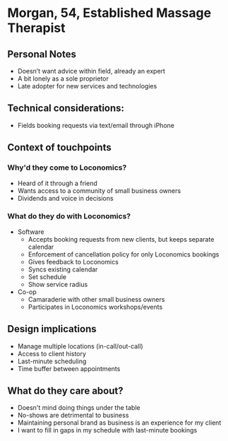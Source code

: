 # Morgan, 54, Established Massage Therapist

## Personal Notes

- Doesn’t want advice within field, already an expert
- A bit lonely as a sole proprietor
- Late adopter for new services and technologies

## Technical considerations:

- Fields booking requests via text/email through iPhone

## Context of touchpoints

### Why'd they come to Loconomics?

- Heard of it through a friend
- Wants access to a community of small business owners
- Dividends and voice in decisions

### What do they do with Loconomics?

- Software
  - Accepts booking requests from new clients, but keeps separate calendar
  - Enforcement of cancellation policy for only Loconomics bookings
  - Gives feedback to Loconomics
  - Syncs existing calendar
  - Set schedule
  - Show service radius
- Co-op
  - Camaraderie with other small business owners
  - Participates in Loconomics workshops/events

## Design implications

- Manage multiple locations (in-call/out-call)
- Access to client history
- Last-minute scheduling
- Time buffer between appointments

## What do they care about?

- Doesn't mind doing things under the table
- No-shows are detrimental to business
- Maintaining personal brand as business is an experience for my client
- I want to fill in gaps in my schedule with last-minute bookings

